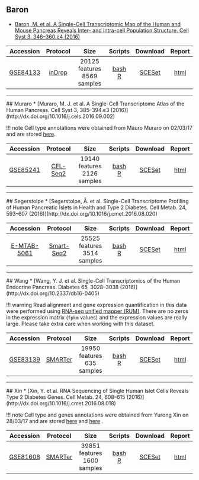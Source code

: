 ## Baron
* [Baron, M. et al. A Single-Cell Transcriptomic Map of the Human and Mouse Pancreas Reveals Inter- and Intra-cell Population Structure. Cell Syst 3, 346–360.e4 (2016)](http://dx.doi.org/10.1016/j.cels.2016.08.011)

|Accession|Protocol|Size|Scripts|Download|Report|
|:-:|:-:|:-:|:-:|:-:|:-:|
|[GSE84133](https://www.ncbi.nlm.nih.gov/geo/query/acc.cgi?acc=GSE84133)|[inDrop](http://dx.doi.org/10.1016/j.cell.2015.04.044)|20125 features<br>8569 samples |[bash](https://github.com/hemberg-lab/scRNA.seq.datasets/blob/master/bash/baron.sh)<br>[R](https://github.com/hemberg-lab/scRNA.seq.datasets/blob/master/R/baron.R)|[SCESet](https://scrnaseq-public-datasets.s3.amazonaws.com/scater-objects/baron-human.rds)|[html](https://scrnaseq-public-datasets.s3.amazonaws.com/scater-reports/baron-human.html)|

<hr>
## Muraro
* [Muraro, M. J. et al. A Single-Cell Transcriptome Atlas of the Human Pancreas. Cell Syst 3, 385–394.e3 (2016)](http://dx.doi.org/10.1016/j.cels.2016.09.002)

!!! note
    Cell type annotations were obtained from Mauro Muraro on 02/03/17 and are stored [here](https://s3.amazonaws.com/scrnaseq-public-datasets/manual-data/muraro/cell_type_annotation_Cels2016.csv).

|Accession|Protocol|Size|Scripts|Download|Report|
|:-:|:-:|:-:|:-:|:-:|:-:|
|[GSE85241](https://www.ncbi.nlm.nih.gov/geo/query/acc.cgi?acc=GSE85241)|[CEL-Seq2](http://dx.doi.org/10.1186/s13059-016-0938-8)|19140 features<br>2126 samples |[bash](https://github.com/hemberg-lab/scRNA.seq.datasets/blob/master/bash/muraro.sh)<br>[R](https://github.com/hemberg-lab/scRNA.seq.datasets/blob/master/R/muraro.R)|[SCESet](https://scrnaseq-public-datasets.s3.amazonaws.com/scater-objects/muraro.rds)|[html](https://scrnaseq-public-datasets.s3.amazonaws.com/scater-reports/muraro.html)|

<hr>
## Segerstolpe
* [Segerstolpe, Å. et al. Single-Cell Transcriptome Profiling of Human Pancreatic Islets in Health and Type 2 Diabetes. Cell Metab. 24, 593–607 (2016)](http://dx.doi.org/10.1016/j.cmet.2016.08.020)

|Accession|Protocol|Size|Scripts|Download|Report|
|:-:|:-:|:-:|:-:|:-:|:-:|
|[E-MTAB-5061](https://www.ebi.ac.uk/arrayexpress/experiments/E-MTAB-5061/)|[Smart-Seq2](http://dx.doi.org/10.1038/nprot.2014.006)|25525 features<br>3514 samples |[bash](https://github.com/hemberg-lab/scRNA.seq.datasets/blob/master/bash/segerstolpe.sh)<br>[R](https://github.com/hemberg-lab/scRNA.seq.datasets/blob/master/R/segerstolpe.R)|[SCESet](https://scrnaseq-public-datasets.s3.amazonaws.com/scater-objects/segerstolpe.rds)|[html](https://scrnaseq-public-datasets.s3.amazonaws.com/scater-reports/segerstolpe.html)|

<hr>
## Wang
* [Wang, Y. J. et al. Single-Cell Transcriptomics of the Human Endocrine Pancreas. Diabetes 65, 3028–3038 (2016)](http://dx.doi.org/10.2337/db16-0405)

!!! warning
    Read alignment and gene expression quantification in this data were performed using [RNA-seq unified mapper (RUM)](https://doi.org/10.1093/bioinformatics/btr427). There are no zeros in the expression matrix (`fpkm` values) and the expression values are really large. Please take extra care when working with this dataset.

|Accession|Protocol|Size|Scripts|Download|Report|
|:-:|:-:|:-:|:-:|:-:|:-:|
|[GSE83139](https://www.ncbi.nlm.nih.gov/geo/query/acc.cgi?acc=GSE83139)|[SMARTer](http://www.clontech.com/US/Products/cDNA_Synthesis_and_Library_Construction/Next_Gen_Sequencing_Kits/Total_RNA-Seq/Universal_RNA_Seq_Random_Primed)|19950 features<br>635 samples |[bash](https://github.com/hemberg-lab/scRNA.seq.datasets/blob/master/bash/wang.sh)<br>[R](https://github.com/hemberg-lab/scRNA.seq.datasets/blob/master/R/wang.R)|[SCESet](https://scrnaseq-public-datasets.s3.amazonaws.com/scater-objects/wang.rds)|[html](https://scrnaseq-public-datasets.s3.amazonaws.com/scater-reports/wang.html)|

<hr>
## Xin
* [Xin, Y. et al. RNA Sequencing of Single Human Islet Cells Reveals Type 2 Diabetes Genes. Cell Metab. 24, 608–615 (2016)](http://dx.doi.org/10.1016/j.cmet.2016.08.018)

!!! note
    Cell type and genes annotations were obtained from Yurong Xin on 28/03/17 and are stored [here](https://s3.amazonaws.com/scrnaseq-public-datasets/manual-data/xin/human_islet_cell_identity.txt) and [here](https://s3.amazonaws.com/scrnaseq-public-datasets/manual-data/xin/human_gene_annotation.csv) .

|Accession|Protocol|Size|Scripts|Download|Report|
|:-:|:-:|:-:|:-:|:-:|:-:|
|[GSE81608](https://www.ncbi.nlm.nih.gov/geo/query/acc.cgi?acc=GSE81608)|[SMARTer](http://www.clontech.com/US/Products/cDNA_Synthesis_and_Library_Construction/Next_Gen_Sequencing_Kits/Total_RNA-Seq/Universal_RNA_Seq_Random_Primed)|39851 features<br>1600 samples |[bash](https://github.com/hemberg-lab/scRNA.seq.datasets/blob/master/bash/xin.sh)<br>[R](https://github.com/hemberg-lab/scRNA.seq.datasets/blob/master/R/xin.R)|[SCESet](https://scrnaseq-public-datasets.s3.amazonaws.com/scater-objects/xin.rds)|[html](https://scrnaseq-public-datasets.s3.amazonaws.com/scater-reports/xin.html)|
